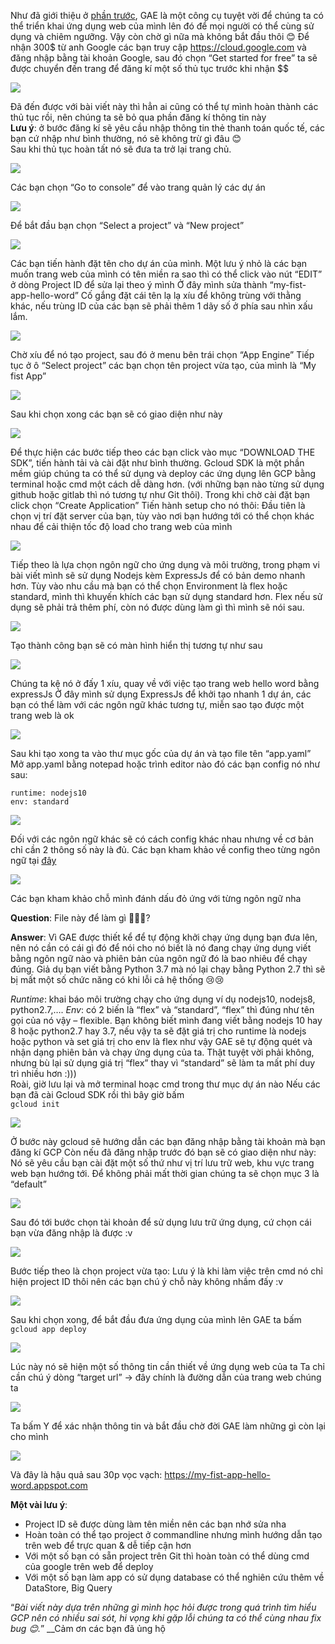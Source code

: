 Như đã giới thiệu ở [phần trước](https://viblo.asia/p/2019-roi-sao-ban-con-chua-thu-sai-300-cua-google-E375zXWWZGW), GAE là một công cụ tuyệt vời để chúng ta có thể triển khai ứng dụng web của mình lên đó để mọi người có thể cùng sử dụng và chiêm ngưỡng.
Vậy còn chờ gì nữa mà không bắt đầu thôi 😊
Để nhận 300$ từ anh Google các bạn truy cập https://cloud.google.com và đăng nhập bằng tài khoản Google, sau đó chọn “Get started for free” ta sẽ được chuyển đến trang để đăng kí một số thủ tục trước khi nhận $$

![](https://images.viblo.asia/3461a249-9d49-4c3e-80da-8dee685a35be.png)
 
Đã đến được với bài viết này thì hẳn ai cũng có thể tự mình hoàn thành các thủ tục rồi, nên chúng ta sẽ bỏ qua phần đăng kí thông tin này <br>
**Lưu ý**: ở bước đăng kí sẽ yêu cầu nhập thông tin thẻ thanh toán quốc tế, các bạn cứ nhập như bình thường, nó sẽ không trừ gì đâu 😊 <br>
Sau khi thủ tục hoàn tất nó sẽ đưa ta trở lại trang chủ. 
 
 ![](https://images.viblo.asia/337304b7-0e54-4c08-b82b-2429c8c829fc.png)

Các bạn chọn “Go to console” để vào trang quản lý các dự án

 ![](https://images.viblo.asia/7a21631f-efdd-46cf-828c-37d5aa3eba24.png)

Để bắt đầu bạn chọn “Select a project” và “New project”

![](https://images.viblo.asia/bc4e89fd-5e3c-4103-a654-f4d81cc4e2d6.png)
 
Các bạn tiến hành đặt tên cho dự án của mình.
Một lưu ý nhỏ là các bạn muốn trang web của mình có tên miền ra sao thì có thể click vào nút “EDIT” ở dòng Project ID để sửa lại theo ý mình
Ở đây mình sửa thành “my-fist-app-hello-word”
Cố gắng đặt cái tên lạ lạ xíu để không trùng với thằng khác, nếu trùng ID của các bạn sẽ phải thêm 1 dãy số ở phía sau nhìn xấu lắm.
 
 ![](https://images.viblo.asia/182ef814-c928-45e3-b5f9-163bfc8df505.PNG)

Chờ xíu để nó tạo project, sau đó ở menu bên trái chọn “App Engine”
Tiếp tục ở ô “Select project” các bạn chọn tên project vừa tạo, của mình là “My fist App”
 
![](https://images.viblo.asia/6bf320a0-1cd6-483c-a159-4c96247ae395.png)

Sau khi chọn xong các bạn sẽ có giao diện như này 

![](https://images.viblo.asia/43f0d1bd-b07a-43d7-a56b-7019fea041fd.png)
 
Để thực hiện các bước tiếp theo các bạn click vào mục “DOWNLOAD THE SDK”, tiến hành tải và cài đặt như bình thường.
Gcloud SDK là một phần mềm giúp chúng ta có thể sử dụng và deploy các ứng dụng lên GCP bằng terminal hoặc cmd một cách dễ dàng hơn. (với những bạn nào từng sử dụng github hoặc gitlab thì nó tương tự như Git thôi).
 Trong khi chờ cài đặt bạn click chọn “Create Application”
Tiến hành setup cho nó thôi: 
Đầu tiên là chọn vị trí đặt server của bạn, tùy vào nơi bạn hướng tới có thể chọn khác nhau để cải thiện tốc độ load cho trang web của mình
 
 ![](https://images.viblo.asia/d4fa4e69-0545-4904-9bf6-ece55c5f191b.png)
 
Tiếp theo là lựa chọn ngôn ngữ cho ứng dụng và môi trường, trong phạm vi bài viết mình sẽ sử dụng Nodejs kèm ExpressJs để có bản demo nhanh hơn.
Tùy vào nhu cầu mà bạn có thể chọn Environment là flex hoặc standard, mình thì khuyến khích các bạn sử dụng standard hơn. Flex nếu sử dụng sẽ phải trả thêm phí, còn nó được dùng làm gì thì mình sẽ nói sau.

![](https://images.viblo.asia/59525b9a-15ed-44ef-b3b2-89971d1d9d97.png) 

Tạo thành công bạn sẽ có màn hình hiển thị tương tự như sau
   
   ![](https://images.viblo.asia/1098f489-02c0-431f-8d84-a77196e19108.PNG)

Chúng ta kệ nó ở đấy 1 xíu, quay về với việc tạo trang web hello word bằng expressJs
Ở đây mình sử dụng ExpressJs để khởi tạo nhanh 1 dự án, các bạn có thể làm với các ngôn ngữ khác tương tự, miễn sao tạo được một trang web là ok
 
 ![](https://images.viblo.asia/313c9958-b7d5-42cd-b646-eb04946f2af6.PNG)
 
Sau khi tạo xong ta vào thư mục gốc của dự án và tạo file tên “app.yaml”
Mở app.yaml bằng notepad hoặc trình editor nào đó các bạn config nó như sau:
```
runtime: nodejs10
env: standard
```
 
 ![](https://images.viblo.asia/ad74ff4e-7cba-4f32-bc9f-198e07d7a65d.PNG)
 
Đối với các ngôn ngữ khác sẽ có cách config khác nhau nhưng về cơ bản chỉ cần 2 thông số này là đủ.
Các bạn kham khảo về config theo từng ngôn ngữ tại [đây](https://cloud.google.com/appengine/docs/standard/nodejs/config/appref)
 
 ![](https://images.viblo.asia/68d4f9ba-c473-41c6-9e15-b4e596d99b24.PNG)
 
Các bạn kham khảo chỗ mình đánh dấu đỏ ứng với từng ngôn ngữ nha

**Question**: File này để làm gì :thinking::thinking::thinking:?

**Answer**: Vì GAE được thiết kể để tự động khởi chạy ứng dụng bạn đưa lên, nên nó cần có cái gì đó để nói cho nó biết là nó đang chạy ứng dụng viết bằng ngôn ngữ nào và phiên bản của ngôn ngữ đó là bao nhiêu để chạy đúng. Giả dụ bạn viết bằng Python 3.7 mà nó lại chạy bằng Python 2.7 thì sẽ bị mất một số chức năng có khi lỗi cả hệ thống :cry::cry:

*Runtime*: khai báo môi trường chạy cho ứng dụng ví dụ nodejs10, nodejs8, python2.7,….
*Env*: có 2 biến là “flex” và “standard”, “flex” thì đúng như tên gọi của nó vậy – flexible. 
Bạn không biết mình đang viết bằng nodejs 10 hay 8 hoặc python2.7 hay 3.7, nếu vậy ta sẽ đặt giá trị cho runtime là nodejs hoặc python và set giá trị cho env là flex như vậy GAE sẽ tự động quét và nhận dạng phiên bản và chạy ứng dụng của ta. Thật tuyệt vời phải không, nhưng bù lại sử dụng giá trị “flex” thay vì “standard” sẽ làm ta mất phí duy trì nhiều hơn :)))
<br>
Roài, giờ lưu lại và mở terminal hoạc cmd trong thư mục dự án nào
Nếu các bạn đã cài Gcloud SDK rồi thì bây giờ bấm <br>
`gcloud init`
 
 ![](https://images.viblo.asia/0faaa88f-2fd0-43f0-9640-a41f7cd504fc.PNG)
 
Ở bước này gcloud sẽ hướng dẫn các bạn đăng nhập bằng tài khoản mà bạn đăng kí GCP
Còn nếu đã đăng nhập trước đó bạn sẽ có giao diện như này:
Nó sẽ yêu cầu bạn cài đặt một số thứ như vị trí lưu trữ web, khu vực trang web bạn hướng tới. Để không phải mất thời gian chúng ta sẽ chọn mục 3 là “default”
 
 ![](https://images.viblo.asia/00e14f91-35b0-4dc4-b05d-b43644375087.PNG)
 
Sau đó tới bước chọn tài khoản để sử dụng lưu trữ ứng dụng, cứ chọn cái bạn vừa đăng nhập là được :v
 
 ![](https://images.viblo.asia/075e1e8f-e55f-4199-bb7e-d7f718263e56.PNG)
 
Bước tiếp theo là chọn project vừa tạo:
Lưu ý là khi làm việc trên cmd nó chỉ hiện project  ID thôi nên các bạn chú ý chỗ này không nhầm đấy :v 
 
 ![](https://images.viblo.asia/f6ab16b3-5f5d-4023-adc9-a70d8ee96757.PNG)
 
Sau khi chọn xong, để bắt đầu đưa ứng dụng của mình lên GAE ta bấm <br>
`gcloud app deploy `
 
 ![](https://images.viblo.asia/82713a7b-e0a0-4877-b76d-c87a7d2aa6cb.PNG)
 
Lúc này nó sẽ hiện một số thông tin cần thiết về ứng dụng web của ta
Ta chỉ cần chú ý dòng “target url” -> đây chính là đường dẫn của trang web chúng ta
 
 ![](https://images.viblo.asia/706f6783-bb0a-43b9-a534-5915e72a1831.PNG)
 
Ta bấm Y để xác nhận thông tin và bắt đầu chờ đời GAE làm những gì còn lại cho mình 
 
 ![](https://images.viblo.asia/e70b6bab-b20f-43e7-8db4-c240cc7e1834.PNG)

Và đây là hậu quả sau 30p vọc vạch: https://my-fist-app-hello-word.appspot.com <br>

**Một vài lưu ý**: 
+ Project ID sẽ được dùng làm tên miền nên các bạn nhớ sửa nha
+ Hoàn toàn có thể tạo project ở commandline nhưng mình hướng dẫn tạo trên web để trực quan & dễ tiếp cận hơn
+ Với một số bạn có sẵn project trên Git thì hoàn toàn có thể dùng cmd của google trên web để deploy
+ Với một số bạn làm app có sử dụng database có thể nghiên cứu thêm về DataStore, Big Query 

“*Bài viết này dựa trên những gì mình học hỏi được trong quá trình tìm hiểu GCP nên có nhiều sai sót, hi vọng khi gặp lỗi chúng ta có thể cùng nhau fix bug 😊.*”
__Cảm ơn các bạn đã ủng hộ